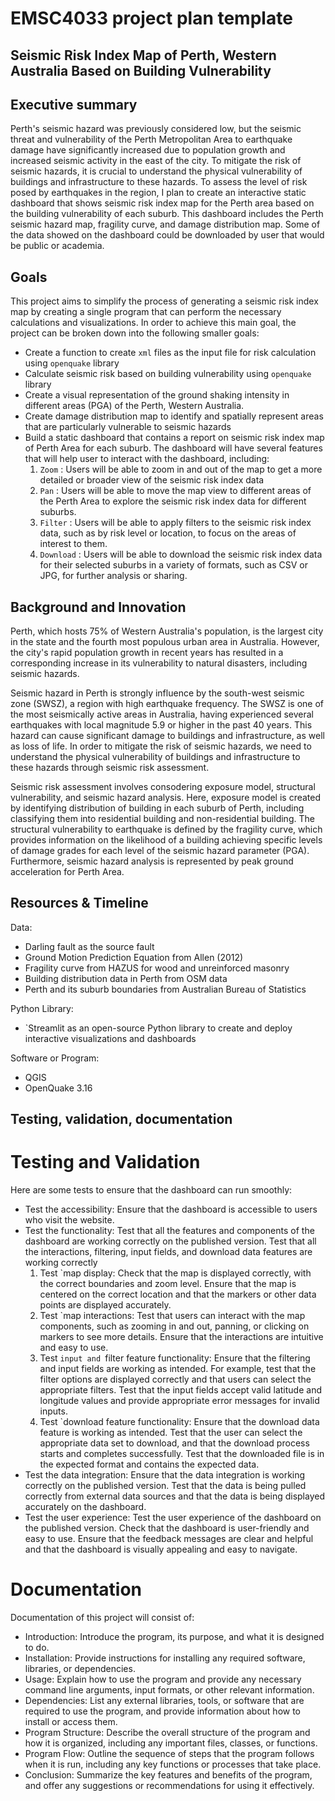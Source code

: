# EMSC4033 project plan template

## Seismic Risk Index Map of Perth, Western Australia Based on Building Vulnerability

## Executive summary

Perth's seismic hazard was previously considered low, but the seismic threat and vulnerability of the Perth Metropolitan Area to earthquake damage have significantly increased due to population growth and increased seismic activity in the east of the city. To mitigate the risk of seismic hazards, it is crucial to understand the physical vulnerability of buildings and infrastructure to these hazards. To assess the level of risk posed by earthquakes in the region, I plan to create an interactive static dashboard that shows seismic risk index map for the Perth area based on the building vulnerability of each suburb. This dashboard includes the Perth seismic hazard map, fragility curve, and damage distribution map. Some of the data showed on the dashboard could be downloaded by user that would be public or academia.

## Goals

This project aims to simplify the process of generating a seismic risk index map by creating a single program that can perform the necessary calculations and visualizations. In order to achieve this main goal, the project can be broken down into the following smaller goals:
  - Create a function to create `xml` files as the input file for risk calculation using `openquake` library
  - Calculate seismic risk based on building vulnerability using `openquake` library
  - Create a visual representation of the ground shaking intensity in different areas (PGA) of the Perth, Western Australia.
  - Create damage distribution map to identify and spatially represent areas that are particularly vulnerable to seismic hazards
  - Build a static dashboard that contains a report on seismic risk index map of Perth Area for each suburb. The dashboard will have several features that will help user to interact with the dashboard, including:
    1. `Zoom` : Users will be able to zoom in and out of the map to get a more detailed or broader view of the seismic risk index data
    2. `Pan` :  Users will be able to move the map view to different areas of the Perth Area to explore the seismic risk index data for different suburbs.
    3. `Filter` : Users will be able to apply filters to the seismic risk index data, such as by risk level or location, to focus on the areas of interest to them.
    4. `Download` : Users will be able to download the seismic risk index data for their selected suburbs in a variety of formats, such as CSV or JPG, for further analysis or sharing.

## Background and Innovation  

Perth, which hosts 75% of Western Australia's population, is the largest city in the state and the fourth most populous urban area in Australia. However, the city's rapid population growth in recent years has resulted in a corresponding increase in its vulnerability to natural disasters, including seismic hazards.

Seismic hazard in Perth is strongly influence by the south-west seismic zone (SWSZ), a region with high earthquake frequency. The SWSZ is one of the most seismically active areas in Australia, having experienced several earthquakes with local magnitude 5.9 or higher in the past 40 years. This hazard can cause significant damage to buildings and infrastructure, as well as loss of life. In order to mitigate the risk of seismic hazards, we need to understand the physical vulnerability of buildings and infrastructure to these hazards through seismic risk assessment.

Seismic risk assessment involves consodering exposure model, structural vulnerability, and seismic hazard analysis. Here, exposure model is created by identifying distribution of building in each suburb of Perth, including classifying them into residential building and non-residential building. The structural vulnerability to earthquake is defined by the fragility curve, which provides information on the likelihood of a building achieving specific levels of damage grades for each level of the seismic hazard parameter (PGA). Furthermore, seismic hazard analysis is represented by peak ground acceleration for Perth Area.


## Resources & Timeline

Data:
  - Darling fault as the source fault
  - Ground Motion Prediction Equation from Allen (2012)
  - Fragility curve from HAZUS for wood and unreinforced masonry
  - Building distribution data in Perth from OSM data
  - Perth and its suburb boundaries from Australian Bureau of Statistics
 
Python Library:
  - `Streamlit as an open-source Python library to create and deploy interactive visualizations and dashboards

Software or Program:
  - QGIS
  - OpenQuake 3.16

## Testing, validation, documentation

# Testing and Validation

Here are some tests to ensure that the dashboard can run smoothly:
  - Test the accessibility: Ensure that the dashboard is accessible to users who visit the website.
  - Test the functionality: Test that all the features and components of the dashboard are working correctly on the published version. Test that all the interactions, filtering, input fields, and download data features are working correctly
    1. Test `map display: Check that the map is displayed correctly, with the correct boundaries and zoom level. Ensure that the map is centered on the correct location and that the markers or other data points are displayed accurately.
    2. Test `map interactions: Test that users can interact with the map components, such as zooming in and out, panning, or clicking on markers to see more details. Ensure that the interactions are intuitive and easy to use.
    3. Test `input and `filter feature functionality: Ensure that the filtering and input fields are working as intended. For example, test that the filter options are displayed correctly and that users can select the appropriate filters. Test that the input fields accept valid latitude and longitude values and provide appropriate error messages for invalid inputs.
    4. Test `download feature functionality: Ensure that the download data feature is working as intended. Test that the user can select the appropriate data set to download, and that the download process starts and completes successfully. Test that the downloaded file is in the expected format and contains the expected data.
  - Test the data integration: Ensure that the data integration is working correctly on the published version. Test that the data is being pulled correctly from external data sources and that the data is being displayed accurately on the dashboard.
  - Test the user experience: Test the user experience of the dashboard on the published version. Check that the dashboard is user-friendly and easy to use. Ensure that the feedback messages are clear and helpful and that the dashboard is visually appealing and easy to navigate.

# Documentation

Documentation of this project will consist of:
  - Introduction: Introduce the program, its purpose, and what it is designed to do.
  - Installation: Provide instructions for installing any required software, libraries, or dependencies.
  - Usage: Explain how to use the program and provide any necessary command line arguments, input formats, or other relevant information.
  - Dependencies: List any external libraries, tools, or software that are required to use the program, and provide information about how to install or access them.
  - Program Structure: Describe the overall structure of the program and how it is organized, including any important files, classes, or functions.
  - Program Flow: Outline the sequence of steps that the program follows when it is run, including any key functions or processes that take place.
  - Conclusion: Summarize the key features and benefits of the program, and offer any suggestions or recommendations for using it effectively.

